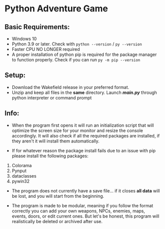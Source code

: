 # Python Adventure Game

## Basic Requirements:
- Windows 10
- Python 3.9 or later. Check with ``python --version`` / ``py --version``
- Faster CPU NO LONGER required
- A proper installation of python pip is required for the package manager
to function properly. Check if you can run ``py -m pip --version``

## Setup:
- Download the Wakefield release in your preferred format.
- Unzip and keep all files in the **same** directory.
Launch ***main.py*** through python interpreter or command prompt

## Info:
- When the program first opens it will run an initialization script
that will optimize the screen size for your monitor and resize 
the console accordingly. It will also check if all the required
packages are installed, if they aren't it will install them
automatically.

- If for whatever reason the package install fails due to an issue with pip
please install the following packages:
1. Colorama
2. Pynput
3. dataclasses
4. pywin32

- The program does not currently have a save file... if it closes
**all data** will be lost, and you will start from the beginning.

- The program is made to be modular, meaning if you follow the
format correctly you can add your own weapons, NPCs, enemies, maps,
events, doors, or edit current ones. But let's be honest, this 
program will realistically be deleted or archived after use.

